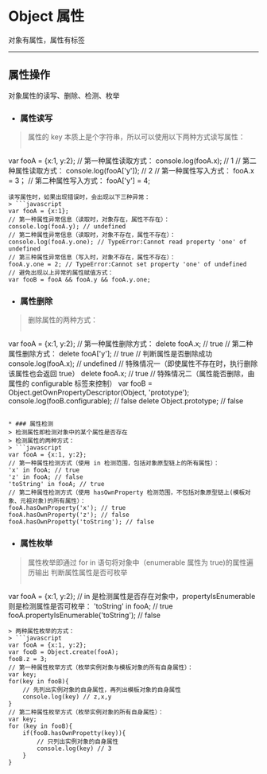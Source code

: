 # Object 属性
对象有属性，属性有标签
***

## 属性操作
对象属性的读写、删除、检测、枚举

* ### 属性读写
> 属性的 key 本质上是个字符串，所以可以使用以下两种方式读写属性：
> ```javascript
var fooA = {x:1, y:2};
// 第一种属性读取方式：
console.log(fooA.x); // 1
// 第二种属性读取方式：
console.log(fooA['y']); // 2
// 第一种属性写入方式：
fooA.x = 3；
// 第二种属性写入方式：
fooA['y'] = 4;
```
读写属性时，如果出现错误时，会出现以下三种异常：
> ```javascript
var fooA = {x:1};
// 第一种属性异常信息（读取时，对象存在，属性不存在）：
console.log(fooA.y); // undefined
// 第二种属性异常信息（读取时，对象不存在，属性不存在）：
console.log(fooA.y.one); // TypeError:Cannot read property 'one' of undefined
// 第三种属性异常信息（写入时，对象不存在，属性不存在）：
fooA.y.one = 2; // TypeError:Cannot set property 'one' of undefined
// 避免出现以上异常的属性赋值方式：
var fooB = fooA && fooA.y && fooA.y.one;
```

* ### 属性删除
> 删除属性的两种方式：
> ```javascript
var fooA = {x:1, y:2};
// 第一种属性删除方式：
delete fooA.x; // true
// 第二种属性删除方式：
delete fooA['y']; // true
// 判断属性是否删除成功
console.log(fooA.x); // undefined
// 特殊情况一（即使属性不存在时，执行删除该属性也会返回 true）
delete fooA.x; // true
// 特殊情况二（属性能否删除，由属性的 configurable 标签来控制）
var fooB = Object.getOwnPropertyDescriptor(Object, 'prototype');
console.log(fooB.configurable); // false
delete Object.prototype; // false
```

* ### 属性检测
> 检测属性即检测对象中的某个属性是否存在
> 检测属性的两种方式：
> ```javascript
var fooA = {x:1, y:2};
// 第一种属性检测方式（使用 in 检测范围，包括对象原型链上的所有属性）：
'x' in fooA; // true
'z' in fooA; // false
'toString' in fooA; // true
// 第二种属性检测方式（使用 hasOwnProperty 检测范围，不包括对象原型链上(模板对象、元祖对象)的所有属性）：
fooA.hasOwnProperty('x'); // true
fooA.hasOwnProperty('z'); // false
fooA.hasOwnPropetty('toString'); // false
```

* ### 属性枚举
> 属性枚举即通过 for in 语句将对象中（enumerable 属性为 true)的属性遍历输出
> 判断属性属性是否可枚举
> ```javascript
var fooA = {x:1, y:2};
// in 是检测属性是否存在对象中，propertyIsEnumerable 则是检测属性是否可枚举：
'toString' in fooA; // true
fooA.propertyIsEnumerable('toString'); // false
```
> 两种属性枚举的方式：
> ```javascript
var fooA = {x:1, y:2};
var fooB = Object.create(fooA);
fooB.z = 3;
// 第一种属性枚举方式（枚举实例对象与模板对象的所有自身属性）：
var key;
for(key in fooB){
    // 先列出实例对象的自身属性，再列出模板对象的自身属性
    console.log(key) // z,x,y
}
// 第二种属性枚举方式（枚举实例对象的所有自身属性）：
var key;
for (key in fooB){
    if(fooB.hasOwnPropetty(key)){
        // 只列出实例对象的自身属性
        console.log(key) // 3
    }
}
```
